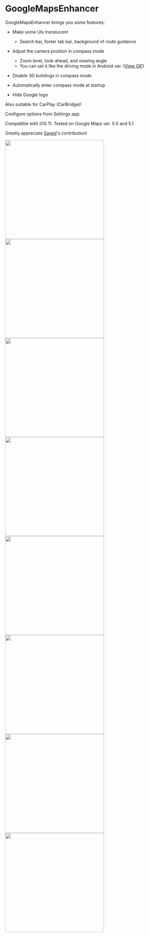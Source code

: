 # GoogleMapsEnhancer

GoogleMapsEnhancer brings you some features;

- Make some UIs translucent
  * Search bar, footer tab bar, background of route guidance


- Adjust the camera position in compass mode
  * Zoom level, look-ahead, and viewing angle
  * You can set it like the driving mode in Android ver. (<a href='https://github.com/b01s/GoogleMapsEnhancer/blob/master/images/enter_compass_mode.gif'>View GIF</a>)


- Disable 3D buildings in compass mode


- Automatically enter compass mode at startup


- Hide Google logo




Also suitable for CarPlay (CarBridge)!

Configure options from Settings app.

Compatible with iOS 11.
Tested on Google Maps ver. 5.0 and 5.1.

Greatly appreciate <a href="https://www.reddit.com/user/sayed_000">Sayed</a>'s contribution!

<img src="https://github.com/b01s/GoogleMapsEnhancer/blob/master/images/default_mode.png" width="320px">

<img src="https://github.com/b01s/GoogleMapsEnhancer/blob/master/images/enter_compass_mode.gif" width="320px">

<img src="https://github.com/b01s/GoogleMapsEnhancer/blob/master/images/navigation_mode.png" width="320px">

<img src="https://github.com/b01s/GoogleMapsEnhancer/blob/master/images/navigation_mode_night.png" width="320px">

<img src="https://github.com/b01s/GoogleMapsEnhancer/blob/master/images/pref1_root.png" width="320px">

<img src="https://github.com/b01s/GoogleMapsEnhancer/blob/master/images/pref2_default_mode.png" width="320px">

<img src="https://github.com/b01s/GoogleMapsEnhancer/blob/master/images/pref3_compass_mode.png" width="320px">

<img src="https://github.com/b01s/GoogleMapsEnhancer/blob/master/images/pref4_navigation_mode.png" width="320px">